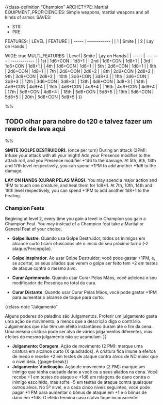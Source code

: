 {{class-definition "Champion"
ARCHETYPE: Martial
EQUIPMENT_PROFICIENCIES: Simple weapons, martial weapons and all kinds of armor.
SAVES:
- STR
- PRE

FEATURES:
| LEVEL | FEATURE      |
| ----- | ------------ |
| 1     | Smite        |
| 2     | Lay on Hands | 

WIDE: true
MULTI_FEATURES:
| Level | Smite   | Lay on Hands |
| ----- | ------- | ------------ |
| 1st   | 1d6+CON | 1d8+1        |
| 2nd   | 1d6+CON | 1d8+1        |
| 3rd   | 1d6+CON | 1d8+1        |
| 4th   | 1d6+CON | 1d8+1        |
| 5th   | 2d6+CON | 1d8+1        |
| 6th   | 2d6+CON | 1d8+1        |
| 7th   | 2d6+CON | 2d8+2        | 
| 8th   | 2d6+CON | 2d8+2        |
| 9th   | 3d6+CON | 2d8+2        |
| 10th  | 3d6+CON | 3d8+3        |
| 11th  | 3d6+CON | 3d8+3        |
| 12th  | 3d6+CON | 3d8+3        |
| 13th  | 4d6+CON | 3d8+3        |
| 14th  | 4d6+CON | 4d8+4        |
| 15th  | 4d6+CON | 4d8+4        |
| 16th  | 4d6+CON | 4d8+4        |
| 17th  | 5d6+CON | 4d8+4        |
| 18th  | 5d6+CON | 5d8+5        |
| 19th  | 5d6+CON | 5d8+5        |
| 20th  | 5d6+CON | 5d8+5        |
}}

%%
## TODO olhar para nobre do t20 e talvez fazer um rework de leve aqui
%%

**SMITE (GOLPE DESTRUIDOR).** (once per turn) During an attack (2PM): infuse your attack with all your might! Add your Presence modifier to the attack roll, and you Presence modifier +1d6 to the damage. At 5th, 9th, 13th and 17th level respectively, you can spend +1PM to add another +1d6 to the damage.

**LAY ON HANDS (CURAR PELAS MÃOS).** You may spend a major action and 1PM to touch one creature, and heal them for 1d8+1. At 7th, 10th, 14th and 18th level respectively, you can spend +1PM to add another 1d8+1 to the healing.

### Champion Feats

Begining at level 2, every time you gain a level in Champion you gain a Champion Feat. You may instead of a Champion feat take a Martial or General Feat of your choice.

- **Golpe Ilustre**. Quando usa Golpe Destruidor, todos os inimigos em alcance curto ficam ofuscados até o início do seu próximo turno (-2 ataque/Percepção).

- **Golpe Inspirador**. Ao usar Golpe Destruidor, você pode gastar +1PM, e, se acertar, os seus aliados que verem o golpe ser feito tem +2 em testes de ataque contra o mesmo alvo.

- **Curar Aprimorado**. Quando usar Curar Pelas Mãos, você adiciona o seu modificador de Presença no total da cura.

- **Curar Distante**. Quando usar Curar Pelas Mãos, você pode gastar +1PM para aumentar o alcanse de toque para curto.

{{class-note "Julgamento"

Alguns poderes do paladino são Julgamentos. Proferir um julgamento gasta uma ação de movimento, a menos que a descrição diga o contrário. Julgamentos que não têm um efeito instantâneo duram até o fim da cena. Uma mesma criatura pode ser alvo de vários julgamentos diferentes, mas efeitos do mesmo julgamento não se acumulam.
}}

- **Julgamento: Coragem**. Ação de movimento (2 PM): marque uma criatura em alcance curto (X quadrados). A criatura fica imune a efeitos de medo e recebe +2 em testes de ataque contra alvos de ND maior que o nível dela.
{{page-break}}
- **Julgamento: Vindicação**. Ação de movimento (2 PM): marque um inimigo que tenha causado dano a você ou a seus aliados na cena. Você recebe +1 em testes de ataque e +1d8 em rolagens de dano contra o inimigo escolhido, mas sofre –5 em testes de ataque contra quaisquer outros alvos. No 5º nível, e a cada cinco níveis seguintes, você pode pagar +1 PM para aumentar o bônus de ataque em +1 e o bônus de dano em +1d8. O efeito termina caso o alvo fique inconsciente.
